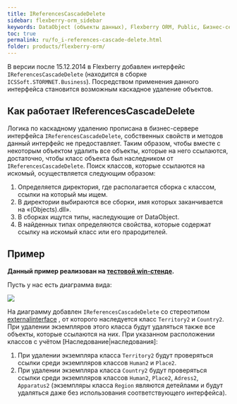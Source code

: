 ```yaml
---
title: IReferencesCascadeDelete
sidebar: flexberry-orm_sidebar
keywords: DataObject (объекты данных), Flexberry ORM, Public, Бизнес-серверы
toc: true
permalink: ru/fo_i-references-cascade-delete.html
folder: products/flexberry-orm/
---
```


В версии после 15.12.2014 в Flexberry добавлен интерфейс `IReferencesCascadeDelete` (находится в сборке `ICSSoft.STORMNET.Business`). Посредством применения данного интерфейса становится возможным каскадное удаление объектов.

## Как работает IReferencesCascadeDelete
Логика по каскадному удалению прописана в бизнес-сервере интерфейса `IReferencesCascadeDelete`, собственных свойств и методов данный интерфейс не предоставляет. Таким образом, чтобы вместе с некоторым объектом удалить все объекты, которые на него ссылаются, достаточно, чтобы класс объекта был наследником от `IReferencesCascadeDelete`.
Поиск классов, которые ссылаются на искомый, осуществляется следующим образом:
1. Определяется директория, где располагается сборка с классом, ссылки на который мы ищем.
2. В директории выбираются все сборки, имя которых заканчивается на «(Objects).dll».
3. В сборках ищутся типы, наследующие от DataObject.
4. В найденных типах определяются свойства, которые содержат ссылку на искомый класс или его прародителей. 

## Пример
**Данный пример реализован на [тестовой win-стенде](fo_devprocess_test-applications.html).**

Пусть у нас есть диаграмма вида:

![](/images/pages/products/flexberry-orm/i-references-cascade-delete.png)

На диаграмму добавлен `IReferencesCascadeDelete` со стереотипом [externalinterface](fo_external-interface.html) , от которого наследуется класс `Territory2` и `Country2`. При удалении экземпляров этого класса будут удаляться также все объекты, которые ссылаются на них.
При указанном расположении классов с учётом [Наследование|наследования]:
1. При удалении экземпляра класса `Territory2` будут проверяться ссылки среди экземпляров классов `Human2` и `Place2`.
2. При удалении экземпляра класса `Country2` будут проверяться ссылки среди экземпляров классов `Human2`, `Place2`, `Adress2`, `Apparatus2` (экземпляры класса `Region` являются детейлами и будут удаляться даже без использования соответствующего интерфейса).
